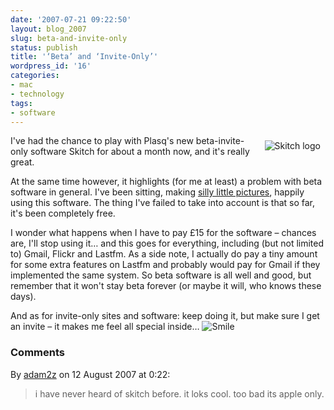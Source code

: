 ```yaml
---
date: '2007-07-21 09:22:50'
layout: blog_2007
slug: beta-and-invite-only
status: publish
title: '‘Beta’ and ‘Invite-Only’'
wordpress_id: '16'
categories:
- mac
- technology
tags:
- software
---
```


<img src="http://alex.mullr.net/images/wordpress/2007/skitch_logo.png" alt="Skitch logo" style="padding: 8px" align="right" />

I've had the chance to play with Plasq's new beta-invite-only software Skitch
for about a month now, and it's really great.

At the same time however, it highlights (for me at least) a problem with beta
software in general. I've been sitting, making [silly little pictures](http://myskitch.com/alexmuller/legendary-20070616-210420.jpg),
happily using this software. The thing I've failed to take into account is
that so far, it's been completely free.

I wonder what happens when I have to pay £15 for the software – chances are,
I'll stop using it… and this goes for everything, including (but not limited
to) Gmail, Flickr and Lastfm. As a side note, I actually do pay a tiny amount
for some extra features on Lastfm and probably would pay for Gmail if they
implemented the same system. So beta software is all well and good, but
remember that it won't stay beta forever (or maybe it will, who knows these
days).

And as for invite-only sites and software: keep doing it, but make sure I get
an invite – it makes me feel all special inside…
![Smile](http://mullr.net/images/wordpress/2007/smile.png)

### Comments ###

By [adam2z](http://www.adam2z.com/blog) on 12 August 2007 at 0:22:

> i have never heard of skitch before. it loks cool. too bad its apple only.
